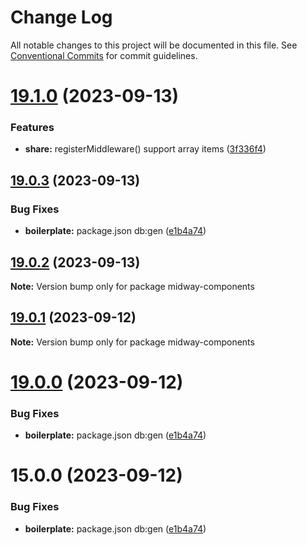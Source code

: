 # Change Log

All notable changes to this project will be documented in this file.
See [Conventional Commits](https://conventionalcommits.org) for commit guidelines.

# [19.1.0](https://github.com/waitingsong/midway-components/compare/v19.0.3...v19.1.0) (2023-09-13)


### Features

* **share:** registerMiddleware() support array items ([3f336f4](https://github.com/waitingsong/midway-components/commit/3f336f4c62287acc1cc583ade2e16ca78b749961))





## [19.0.3](https://github.com/waitingsong/midway-components/compare/v19.0.2...v19.0.3) (2023-09-13)


### Bug Fixes

* **boilerplate:** package.json db:gen ([e1b4a74](https://github.com/waitingsong/midway-components/commit/e1b4a744f58ce710add2edc9f5878f96b69d1009))





## [19.0.2](https://github.com/waitingsong/midway-components/compare/v19.0.1...v19.0.2) (2023-09-13)

**Note:** Version bump only for package midway-components





## [19.0.1](https://github.com/waitingsong/midway-components/compare/v19.0.0...v19.0.1) (2023-09-12)

**Note:** Version bump only for package midway-components





# [19.0.0](https://github.com/waitingsong/midway-components/compare/v15.0.0...v19.0.0) (2023-09-12)


### Bug Fixes

* **boilerplate:** package.json db:gen ([e1b4a74](https://github.com/waitingsong/midway-components/commit/e1b4a744f58ce710add2edc9f5878f96b69d1009))





# 15.0.0 (2023-09-12)


### Bug Fixes

* **boilerplate:** package.json db:gen ([e1b4a74](https://github.com/waitingsong/midway-components/commit/e1b4a744f58ce710add2edc9f5878f96b69d1009))
